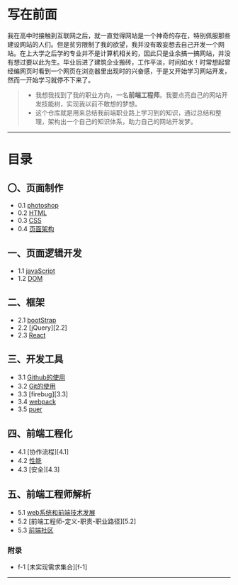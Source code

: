 ﻿# 写在前面
我在高中时接触到互联网之后，就一直觉得网站是一个神奇的存在，特别佩服那些建设网站的人们。但是贫穷限制了我的欲望，我并没有敢妄想去自己开发一个网站。在上大学之后学的专业并不是计算机相关的，因此只是业余搞一搞网站，并没有想过要以此为生。毕业后进了建筑企业搬砖，工作平淡，时间如水！时常想起曾经编网页时看到一个网页在浏览器里出现时的兴奋感，于是又开始学习网站开发，然而一开始学习就停不下来了。

>* 我想我找到了我的职业方向，一名**前端工程师**。我要点亮自己的网站开发技能树，实现我以前不敢想的梦想。
>* 这个仓库就是用来总结我前端职业路上学习到的知识，通过总结和整理，架构出一个自己的知识体系，助力自己的网站开发梦。

---
# 目录
## 〇、页面制作
* 0.1 [photoshop][0.1]
* 0.2 [HTML][0.2]
* 0.3 [CSS][0.3]
* 0.4 [页面架构][0.4]

## 一、页面逻辑开发
* 1.1 [javaScript][1.1]
* 1.2 [DOM][1.2]

## 二、框架
* 2.1 [bootStrap][2.1]
* 2.2 [jQuery][2.2]
* 2.3 [React][2.3]

## 三、开发工具
* 3.1 [Github的使用][3.1]
* 3.2 [Git的使用][3.2]
* 3.3 [firebug][3.3]
* 3.4 [webpack][3.4]
* 3.5 [puer][3.5]

## 四、前端工程化
* 4.1 [协作流程][4.1]
* 4.2 [性能][4.2]
* 4.3 [安全][4.3]

## 五、前端工程师解析
* 5.1 [web系统和前端技术发展][5.1]
* 5.2 [前端工程师-定义-职责-职业路径][5.2]
* 5.3 [前端社区][5.3]

### 附录
* f-1 [未实现需求集合][f-1]


***
[0.1]:https://github.com/Wanlin-Lu/Front-end-knowledge-summary/blob/master/pageMakeup/photoshop.md
[0.2]:https://github.com/Wanlin-Lu/Front-end-knowledge-summary/blob/master/pageMakeup/HTML.md
[0.3]:https://github.com/Wanlin-Lu/Front-end-knowledge-summary/blob/master/pageMakeup/CSS.md
[0.4]:https://github.com/Wanlin-Lu/Front-end-knowledge-summary/blob/master/pageMakeup/pageArchitecture.md
[1.1]:https://github.com/Wanlin-Lu/Front-end-knowledge-summary/blob/master/pageLogicDev/Javascript.md
[1.2]:https://github.com/Wanlin-Lu/Front-end-knowledge-summary/blob/master/pageLogicDev/DOM.md
[2.1]:
[2.2]:https://github.com/Wanlin-Lu/Front-end-knowledge-summary/blob/master/library%26framework/jQuery.md
[2.3]:https://github.com/Wanlin-Lu/Front-end-knowledge-summary/blob/master/library%26framework/React.md
[3.1]:https://github.com/Wanlin-Lu/Front-end-knowledge-summary/blob/master/Tools/ToolsPreparation.md
[3.2]:
[3.3]:
[3.4]:https://github.com/Wanlin-Lu/Front-end-knowledge-summary/blob/master/Tools/webpack.md
[3.5]:
[4.1]:
[4.2]:
[4.3]:
[5.1]:
[5.2]:
[5.3]:
[f-1]:https://github.com/Wanlin-Lu/Front-end-knowledge-summary/blob/master/HCJD/Unsolved-Questions.md#f-1-未实现需求集合